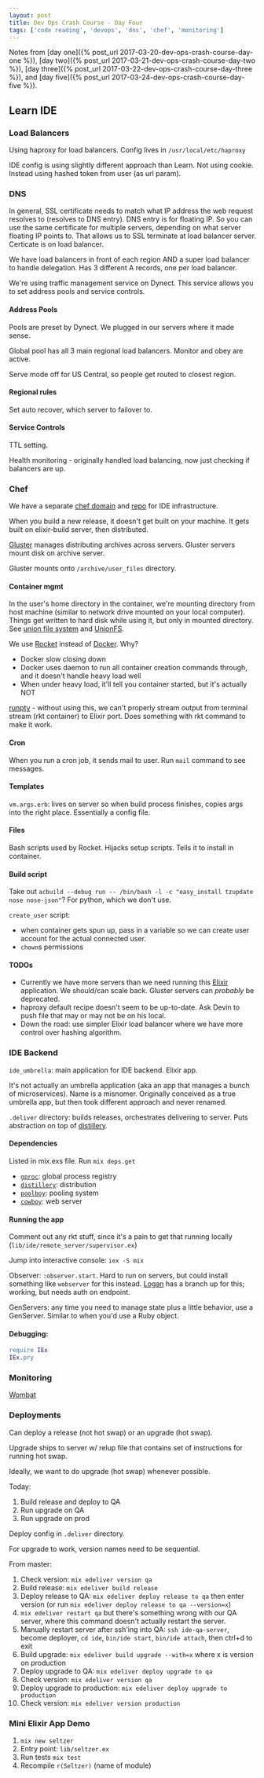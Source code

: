 ```yaml
---
layout: post
title: Dev Ops Crash Course - Day Four
tags: ['code reading', 'devops', 'dns', 'chef', 'monitoring']
---
```


Notes from [day one]({% post_url 2017-03-20-dev-ops-crash-course-day-one %}), [day two]({% post_url 2017-03-21-dev-ops-crash-course-day-two %}), [day three]({% post_url 2017-03-22-dev-ops-crash-course-day-three %}), and [day five]({% post_url 2017-03-24-dev-ops-crash-course-day-five %}).

## Learn IDE

### Load Balancers

Using haproxy for load balancers. Config lives in `/usr/local/etc/haproxy`

IDE config is using slightly different approach than Learn. Not using cookie. Instead using hashed token from user (as url param).


### DNS

In general, SSL certificate needs to match what IP address the web request resolves to (resolves to DNS entry). DNS entry is for floating IP. So you can use the same certificate for multiple servers, depending on what server floating IP points to. That allows us to SSL terminate at load balancer server. Certicate is on load balancer.

We have load balancers in front of each region AND a super load balancer to handle delegation. Has 3 different A records, one per load balancer.

We're using traffic management service on Dynect. This service allows you to set address pools and service controls.

#### Address Pools

Pools are preset by Dynect. We plugged in our servers where it made sense.

Global pool has all 3 main regional load balancers. Monitor and obey are active.

Serve mode off for US Central, so people get routed to closest region.


#### Regional rules

Set auto recover, which server to failover to.


#### Service Controls

TTL setting.

Health monitoring - originally handled load balancing, now just checking if balancers are up.


### Chef

We have a separate [chef domain](chef.students.learn.co) and [repo](https://github.com/flatiron-labs/students-chef-repo) for IDE infrastructure.

When you build a new release, it doesn't get built on your machine. It gets built on elixir-build server, then distributed.

[Gluster](https://www.gluster.org/) manages distributing archives across servers. Gluster servers mount disk on archive server.

Gluster mounts onto `/archive/user_files` directory.


#### Container mgmt

In the user's home directory in the container, we're mounting directory from host machine (similar to network drive mounted on your local computer). Things get written to hard disk while using it, but only in mounted directory. See [union file system](https://en.wikipedia.org/wiki/Aufs) and [UnionFS](https://en.wikipedia.org/wiki/OverlayFS).

We use [Rocket](https://github.com/coreos/rkt) instead of [Docker](https://www.docker.com/). Why?
  - Docker slow closing down
  - Docker uses daemon to run all container creation commands through, and it doesn't handle heavy load well
  - When under heavy load, it'll tell you container started, but it's actually NOT

[runpty](https://en.wikipedia.org/wiki/Pseudoterminal) - without using this, we can't properly stream output from terminal stream (rkt container) to Elixir port. Does something with rkt command to make it work.


#### Cron

When you run a cron job, it sends mail to user. Run `mail` command to see messages.


#### Templates

`vm.args.erb`: lives on server so when build process finishes, copies args into the right place. Essentially a config file.


#### Files

Bash scripts used by Rocket. Hijacks setup scripts. Tells it to install in container.


#### Build script

Take out `acbuild --debug run -- /bin/bash -l -c "easy_install tzupdate nose nose-json"`? For python, which we don't use.

`create_user` script:
  - when container gets spun up, pass in a variable so we can create user account for the actual connected user.
  - `chown`s permissions


#### TODOs

- Currently we have more servers than we need running this [Elixir](http://elixir-lang.org/docs.html) application. We should/can scale back. Gluster servers can _probably_ be deprecated.
- haproxy default recipe doesn't seem to be up-to-date. Ask Devin to push file that may or may not be on his local.
- Down the road: use simpler Elixir load balancer where we have more control over hashing algorithm.


### IDE Backend

`ide_umbrella`: main application for IDE backend. Elixir app.

It's not actually an umbrella application (aka an app that manages a bunch of microservices). Name is a misnomer. Originally conceived as a true umbrella app, but then took different approach and never renamed.

`.deliver` directory: builds releases, orchestrates delivering to server. Puts abstraction on top of [distillery](https://github.com/bitwalker/distillery).

#### Dependencies

Listed in mix.exs file. Run `mix deps.get`

- [`gproc`](https://github.com/uwiger/gproc): global process registry
- [`distillery`](https://github.com/bitwalker/distillery): distribution
- [`poolboy`](https://github.com/devinus/poolboy): pooling system
- [`cowboy`](https://github.com/ninenines/cowboy): web server


#### Running the app

Comment out any rkt stuff, since it's a pain to get that running locally (`lib/ide/remote_server/supervisor.ex`)

Jump into interactive console: `iex -S mix`

Observer: `:observer.start`. Hard to run on servers, but could install something like `wobserver` for this instead. [Logan](https://github.com/loganhasson) has a branch up for this; working, but needs auth on endpoint.

GenServers: any time you need to manage state plus a little behavior, use a GenServer. Similar to when you'd use a Ruby object.


#### Debugging:

```erlang
require IEx
IEx.pry
```

### Monitoring

[Wombat](wombat01.students.learn.co:8080)


### Deployments

Can deploy a release (not hot swap) or an upgrade (hot swap).

Upgrade ships to server w/ relup file that contains set of instructions for running hot swap.

Ideally, we want to do upgrade (hot swap) whenever possible.

Today:
  1. Build release and deploy to QA
  2. Run upgrade on QA
  3. Run upgrade on prod

Deploy config in `.deliver` directory.

For upgrade to work, version names need to be sequential.

From master:
  1. Check version: `mix edeliver version qa`
  2. Build release: `mix edeliver build release`
  3. Deploy release to QA: `mix edeliver deploy release to qa` then enter version (or run `mix edeliver deploy release to qa --version=x`)
  4. `mix edeliver restart qa` but there's something wrong with our QA server, where this command doesn't actually restart the server.
  5. Manually restart server after ssh'ing into QA: `ssh ide-qa-server`, become deployer, `cd ide`, `bin/ide start`, `bin/ide attach`, then ctrl+d to exit
  6. Build upgrade: `mix edeliver build upgrade --with=x` where x is version on production
  7. Deploy upgrade to QA: `mix edeliver deploy upgrade to qa`
  8. Check version: `mix edeliver version qa`
  9. Deploy upgrade to production: `mix edeliver deploy upgrade to production`
  10. Check version: `mix edeliver version production`


### Mini Elixir App Demo

1. `mix new seltzer`
2. Entry point: `lib/seltzer.ex`
3. Run tests `mix test`
4. Recompile `r(Seltzer)` (name of module)
